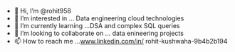- 👋 Hi, I’m @rohit958
- 👀 I’m interested in ... Data engineering cloud technologies
- 🌱 I’m currently learning ...DSA and complex SQL queries
- 💞️ I’m looking to collaborate on ... data enineering projects
- 📫 How to reach me ...www.linkedin.com/in/ 
rohit-kushwaha-9b4b2b194


<!---
rohit958/rohit958 is a ✨ special ✨ repository because its `README.md` (this file) appears on your GitHub profile.
You can click the Preview link to take a look at your changes.
--->
